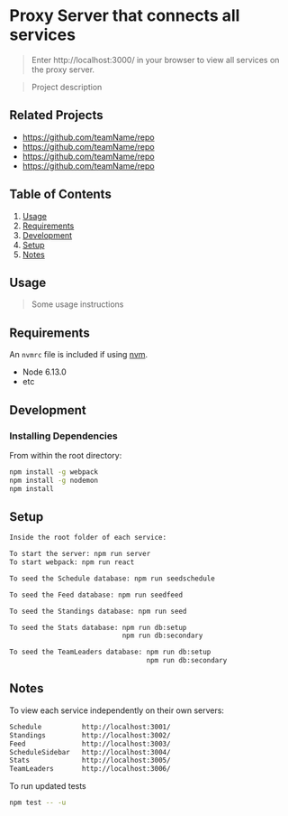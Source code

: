 # Proxy Server that connects all services

>Enter http://localhost:3000/ in your browser to view all services on the proxy server.

> Project description

## Related Projects

  - https://github.com/teamName/repo
  - https://github.com/teamName/repo
  - https://github.com/teamName/repo
  - https://github.com/teamName/repo

## Table of Contents

1. [Usage](#Usage)
1. [Requirements](#requirements)
1. [Development](#development)
1. [Setup](#setup)
1. [Notes](#notes)

## Usage

> Some usage instructions

## Requirements

An `nvmrc` file is included if using [nvm](https://github.com/creationix/nvm).

- Node 6.13.0
- etc

## Development

### Installing Dependencies

From within the root directory:

```sh
npm install -g webpack
npm install -g nodemon
npm install
```
## Setup

```sh
Inside the root folder of each service:

To start the server: npm run server
To start webpack: npm run react

To seed the Schedule database: npm run seedschedule

To seed the Feed database: npm run seedfeed

To seed the Standings database: npm run seed

To seed the Stats database: npm run db:setup
                            npm run db:secondary

To seed the TeamLeaders database: npm run db:setup
                                  npm run db:secondary

```

## Notes
To view each service independently on their own servers:
```sh
Schedule          http://localhost:3001/
Standings         http://localhost:3002/
Feed              http://localhost:3003/
ScheduleSidebar   http://localhost:3004/
Stats             http://localhost:3005/
TeamLeaders       http://localhost:3006/

```
To run updated tests
```sh
npm test -- -u
```
